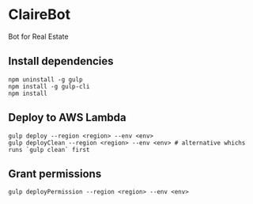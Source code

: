 # ClaireBot

Bot for Real Estate

## Install dependencies

```
npm uninstall -g gulp
npm install -g gulp-cli
npm install
```

## Deploy to AWS Lambda

```
gulp deploy --region <region> --env <env>
gulp deployClean --region <region> --env <env> # alternative whichs runs `gulp clean` first
```

## Grant permissions

```
gulp deployPermission --region <region> --env <env>
```
